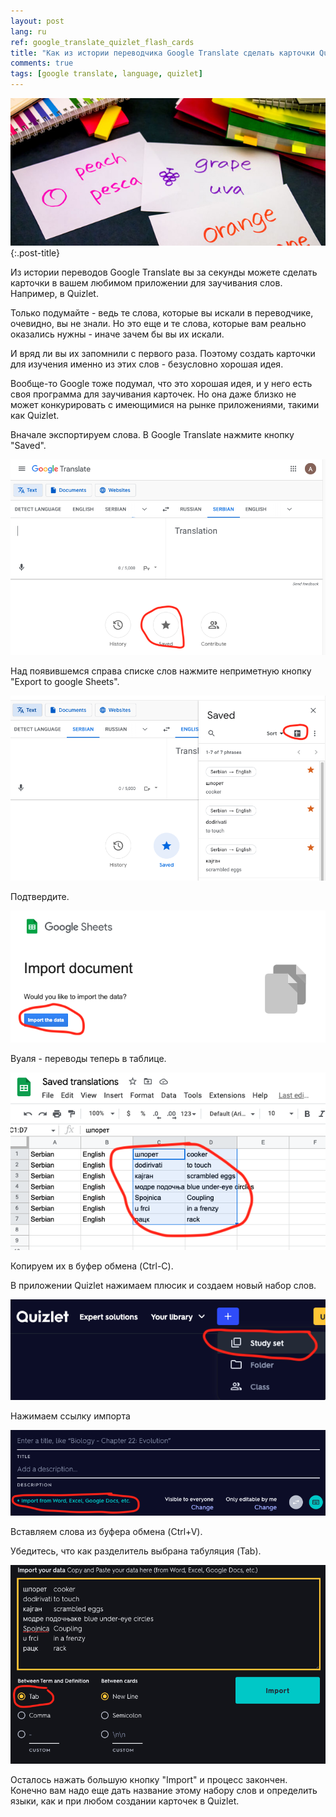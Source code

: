 ```yaml
---
layout: post
lang: ru
ref: google_translate_quizlet_flash_cards
title: "Как из истории переводчика Google Translate сделать карточки Quizlet"
comments: true
tags: [google translate, language, quizlet]
---
```


![](/images/flashcards.jpg){:.post-title}

Из истории переводов Google Translate вы за секунды можете сделать карточки в вашем любимом приложении
для заучивания слов. Например, в Quizlet. 

Только подумайте - ведь те слова, которые вы искали в переводчике, очевидно, вы не знали.
Но это еще и те слова, которые вам реально оказались нужны - иначе зачем бы вы их искали.

И вряд ли вы их запомнили с первого раза. Поэтому создать карточки для изучения именно из этих слов - безусловно хорошая идея.

Вообще-то Google тоже подумал, что это хорошая идея, и у него есть своя программа для заучивания карточек.
Но она даже близко не может конкурировать с имеющимися на рынке приложениями, такими как Quizlet.

Вначале экспортируем слова. В Google Translate нажмите кнопку "Saved".

![](/images/gtcards_googletranslate_annotated.png)

Над появившемся справа списке слов нажмите неприметную кнопку "Export to google Sheets".

![](/images/gtcards_googletranslate_saved_annoted.png)

Подтвердите.

![](/images/gtcards_export_annotated.png)

Вуаля - переводы теперь в таблице.

![](/images/gtcards_exported_annotated.png)

Копируем их в буфер обмена (Ctrl-C).

В приложении Quizlet нажимаем плюсик и создаем новый набор слов.

![](/images/gtcards_quizlet_annotated.png)

Нажимаем ссылку импорта

![](/images/gtcards_quizlet_import_annotated.png)

Вставляем слова из буфера обмена (Ctrl+V).

Убедитесь, что как разделитель выбрана табуляция (Tab). 

![](/images/gtcards_quizlet_imported_annotated.png)

Осталось нажать большую кнопку "Import" и процесс закончен. Конечно вам надо еще дать название 
этому набору слов и определить языки, как и при любом создании карточек в Quizlet.

